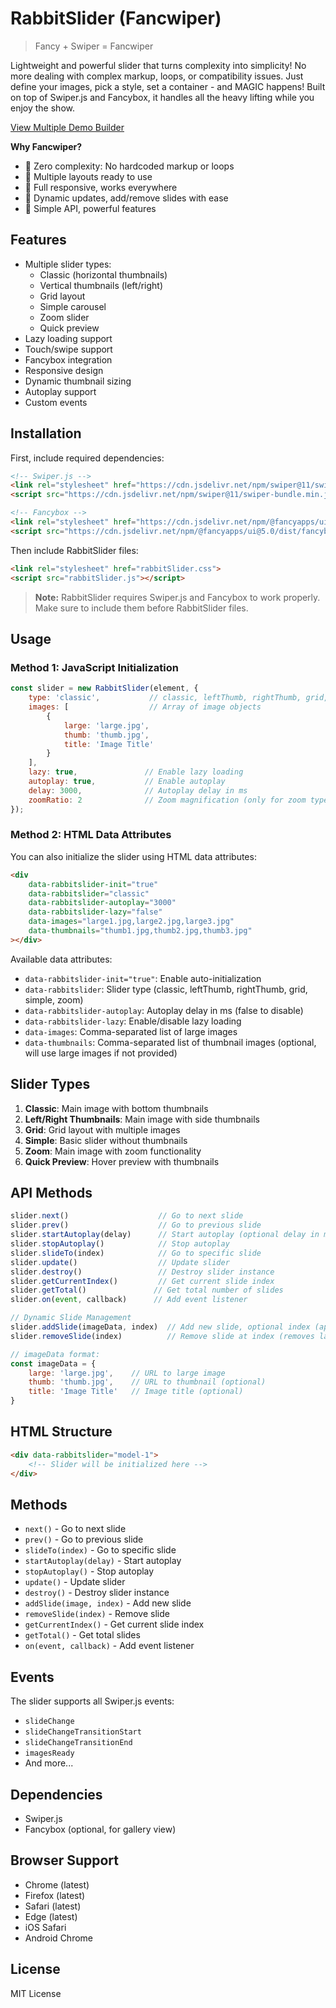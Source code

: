 # RabbitSlider (Fancwiper)

> Fancy + Swiper = Fancwiper

Lightweight and powerful slider that turns complexity into simplicity! No more dealing with complex markup, loops, or compatibility issues. Just define your images, pick a style, set a container - and MAGIC happens! Built on top of Swiper.js and Fancybox, it handles all the heavy lifting while you enjoy the show.

[View Multiple Demo Builder](https://burakdursun.com/RabbitSlider-Fancwiper/demo/demo.html)

**Why Fancwiper?**
- 🚀 Zero complexity: No hardcoded markup or loops
- 🎨 Multiple layouts ready to use
- 📱 Full responsive, works everywhere
- 🔄 Dynamic updates, add/remove slides with ease
- 🎯 Simple API, powerful features

## Features
- Multiple slider types:
  - Classic (horizontal thumbnails)
  - Vertical thumbnails (left/right)
  - Grid layout
  - Simple carousel
  - Zoom slider
  - Quick preview
- Lazy loading support
- Touch/swipe support
- Fancybox integration
- Responsive design
- Dynamic thumbnail sizing
- Autoplay support
- Custom events

## Installation

First, include required dependencies:
```html
<!-- Swiper.js -->
<link rel="stylesheet" href="https://cdn.jsdelivr.net/npm/swiper@11/swiper-bundle.min.css">
<script src="https://cdn.jsdelivr.net/npm/swiper@11/swiper-bundle.min.js"></script>

<!-- Fancybox -->
<link rel="stylesheet" href="https://cdn.jsdelivr.net/npm/@fancyapps/ui@5.0/dist/fancybox/fancybox.css">
<script src="https://cdn.jsdelivr.net/npm/@fancyapps/ui@5.0/dist/fancybox/fancybox.umd.js"></script>
```

Then include RabbitSlider files:
```html
<link rel="stylesheet" href="rabbitSlider.css">
<script src="rabbitSlider.js"></script>
```

> **Note:** RabbitSlider requires Swiper.js and Fancybox to work properly. Make sure to include them before RabbitSlider files.

## Usage

### Method 1: JavaScript Initialization
```javascript
const slider = new RabbitSlider(element, {
    type: 'classic',           // classic, leftThumb, rightThumb, grid, simple, zoom
    images: [                  // Array of image objects
        {
            large: 'large.jpg',
            thumb: 'thumb.jpg',
            title: 'Image Title'
        }
    ],
    lazy: true,               // Enable lazy loading
    autoplay: true,           // Enable autoplay
    delay: 3000,              // Autoplay delay in ms
    zoomRatio: 2              // Zoom magnification (only for zoom type)
});
```

### Method 2: HTML Data Attributes
You can also initialize the slider using HTML data attributes:
```html
<div 
    data-rabbitslider-init="true"
    data-rabbitslider="classic"
    data-rabbitslider-autoplay="3000"
    data-rabbitslider-lazy="false"
    data-images="large1.jpg,large2.jpg,large3.jpg"
    data-thumbnails="thumb1.jpg,thumb2.jpg,thumb3.jpg"
></div>
```

Available data attributes:
- `data-rabbitslider-init="true"`: Enable auto-initialization
- `data-rabbitslider`: Slider type (classic, leftThumb, rightThumb, grid, simple, zoom)
- `data-rabbitslider-autoplay`: Autoplay delay in ms (false to disable)
- `data-rabbitslider-lazy`: Enable/disable lazy loading
- `data-images`: Comma-separated list of large images
- `data-thumbnails`: Comma-separated list of thumbnail images (optional, will use large images if not provided)

## Slider Types

1. **Classic**: Main image with bottom thumbnails
2. **Left/Right Thumbnails**: Main image with side thumbnails
3. **Grid**: Grid layout with multiple images
4. **Simple**: Basic slider without thumbnails
5. **Zoom**: Main image with zoom functionality
6. **Quick Preview**: Hover preview with thumbnails

## API Methods

```javascript
slider.next()                    // Go to next slide
slider.prev()                    // Go to previous slide
slider.startAutoplay(delay)      // Start autoplay (optional delay in ms)
slider.stopAutoplay()            // Stop autoplay
slider.slideTo(index)            // Go to specific slide
slider.update()                  // Update slider
slider.destroy()                 // Destroy slider instance
slider.getCurrentIndex()         // Get current slide index
slider.getTotal()               // Get total number of slides
slider.on(event, callback)      // Add event listener

// Dynamic Slide Management
slider.addSlide(imageData, index)  // Add new slide, optional index (append if not specified)
slider.removeSlide(index)          // Remove slide at index (removes last if index not specified)

// imageData format:
const imageData = {
    large: 'large.jpg',    // URL to large image
    thumb: 'thumb.jpg',    // URL to thumbnail (optional)
    title: 'Image Title'   // Image title (optional)
}
```

## HTML Structure

```html
<div data-rabbitslider="model-1">
    <!-- Slider will be initialized here -->
</div>
```

## Methods
- `next()` - Go to next slide
- `prev()` - Go to previous slide
- `slideTo(index)` - Go to specific slide
- `startAutoplay(delay)` - Start autoplay
- `stopAutoplay()` - Stop autoplay
- `update()` - Update slider
- `destroy()` - Destroy slider instance
- `addSlide(image, index)` - Add new slide
- `removeSlide(index)` - Remove slide
- `getCurrentIndex()` - Get current slide index
- `getTotal()` - Get total slides
- `on(event, callback)` - Add event listener

## Events
The slider supports all Swiper.js events:
- `slideChange`
- `slideChangeTransitionStart`
- `slideChangeTransitionEnd`
- `imagesReady`
- And more...

## Dependencies
- Swiper.js
- Fancybox (optional, for gallery view)

## Browser Support
- Chrome (latest)
- Firefox (latest)
- Safari (latest)
- Edge (latest)
- iOS Safari
- Android Chrome

## License
MIT License
